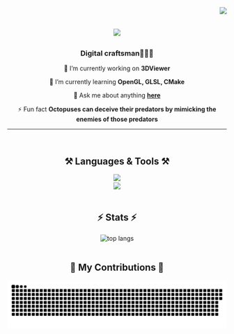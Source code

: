 <img align="right" src="https://visitor-badge.laobi.icu/badge?page_id=Albion5.Albion5&right_color=%23215efa&left_color=%23011735" />

<h1 align="center">
    <img src="https://readme-typing-svg.herokuapp.com/?font=Righteous&size=35&center=true&vCenter=true&width=500&height=70&duration=5000&lines=Welcome+to+my+profile!+🏡&color=215efa" />
</h1>
<h3 align="center">Digital craftsman👩🏻‍💻</h3>
<div align="center">
 
 🔭 I’m currently working on **3DViewer**
 
 🌱 I’m currently learning **OpenGL, GLSL, CMake**

💬 Ask me about anything **[here](https://github.com/Albion5/Albion5/issues)**

⚡ Fun fact **Octopuses can deceive their predators by mimicking the enemies of those predators**
<br/>
<hr/>
<br/>
<h2 align="center">⚒️ Languages & Tools ⚒️</h2>
<div align="center">
    <img src="https://skillicons.dev/icons?i=cpp,c,python,bash,markdown,git,postgresql" /><br>
    <img src="https://skillicons.dev/icons?i=html,css,docker,cmake,postman,visualstudio,pycharm,notion" /><br>
</div>
<br/>
<h2 align="center">⚡ Stats ⚡</h2>
<div align=center>
  <img width=325 align="center" src="https://github-readme-stats.vercel.app/api/top-langs/?username=Albion5&langs_count=8&layout=compact&theme=react&border_radius=10&size_weight=0.5&count_weight=0.5&exclude_repo=github-readme-stats" alt="top langs" />
</div>
<br/>
<div align="center">
  <h2>🐍 My Contributions 🐍</h2>
  <img alt="snake eating my contributions" src="https://raw.githubusercontent.com/Albion5/Albion5/output/github-contribution-grid-snake.svg" />
</div>
